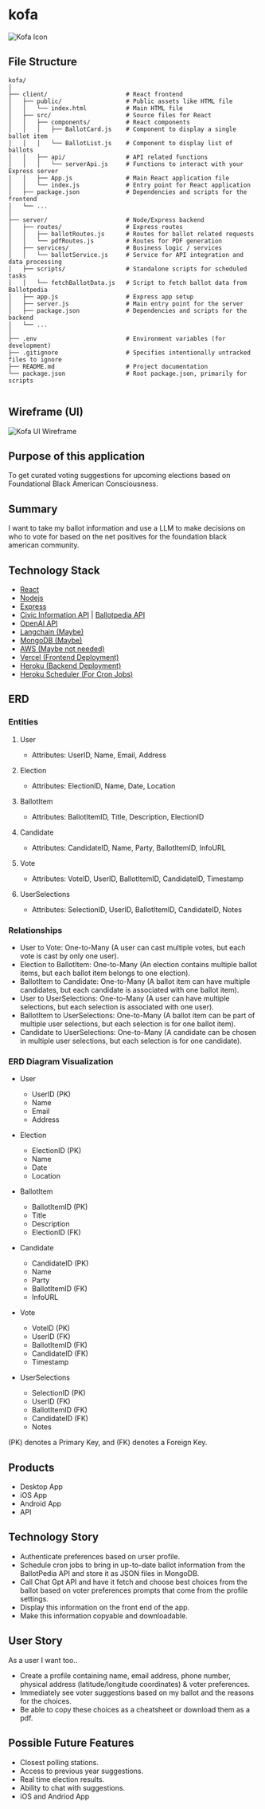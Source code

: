 # kofa
![Kofa Icon](imgs/kofa.png)


## File Structure
```
kofa/
│
├── client/                      # React frontend
│   ├── public/                  # Public assets like HTML file
│   │   └── index.html           # Main HTML file
│   ├── src/                     # Source files for React
│   │   ├── components/          # React components
│   │   │   ├── BallotCard.js    # Component to display a single ballot item
│   │   │   └── BallotList.js    # Component to display list of ballots
│   │   ├── api/                 # API related functions
│   │   │   └── serverApi.js     # Functions to interact with your Express server
│   │   ├── App.js               # Main React application file
│   │   └── index.js             # Entry point for React application
│   ├── package.json             # Dependencies and scripts for the frontend
│   └── ...
│
├── server/                      # Node/Express backend
│   ├── routes/                  # Express routes
│   │   ├── ballotRoutes.js      # Routes for ballot related requests
│   │   └── pdfRoutes.js         # Routes for PDF generation
│   ├── services/                # Business logic / services
│   │   └── ballotService.js     # Service for API integration and data processing
│   ├── scripts/                 # Standalone scripts for scheduled tasks
│   │   └── fetchBallotData.js   # Script to fetch ballot data from Ballotpedia
│   ├── app.js                   # Express app setup
│   ├── server.js                # Main entry point for the server
│   ├── package.json             # Dependencies and scripts for the backend
│   └── ...
│
├── .env                         # Environment variables (for development)
├── .gitignore                   # Specifies intentionally untracked files to ignore
├── README.md                    # Project documentation
└── package.json                 # Root package.json, primarily for scripts


```
## Wireframe (UI)
![Kofa UI Wireframe](imgs/kofa-ui-wirefram.png)


## Purpose of this application
To get curated voting suggestions for upcoming elections based on Foundational Black American Consciousness.


## Summary
I want to take my ballot information and use a LLM to make decisions on who to vote for based on the net positives for the foundation black american community.


## Technology Stack
- [React](https://react.dev/)
- [Nodejs](https://nodejs.org/en/learn/getting-started/introduction-to-nodejs)
- [Express](https://expressjs.com/)
- [Civic Information API](https://developers.google.com/civic-information) | [Ballotpedia API](https://developer.ballotpedia.org/#elections)
- [OpenAI API](https://platform.openai.com/docs/api-reference)
- [Langchain (Maybe)](https://python.langchain.com/docs/get_started/quickstart)
- [MongoDB (Maybe)](https://www.mongodb.com/docs/drivers/node/current/)
- [AWS (Maybe not needed)](https://docs.aws.amazon.com/)
- [Vercel (Frontend Deployment)](https://vercel.com/docs)
- [Heroku (Backend Deployment)](https://devcenter.heroku.com/categories/reference)
- [Heroku Scheduler (For Cron Jobs)](https://devcenter.heroku.com/articles/scheduler)


## ERD
### Entities
1. User
   - Attributes: UserID, Name, Email, Address


2. Election
   - Attributes: ElectionID, Name, Date, Location


3. BallotItem
   - Attributes: BallotItemID, Title, Description, ElectionID


4. Candidate
   - Attributes: CandidateID, Name, Party, BallotItemID, InfoURL


5. Vote
   - Attributes: VoteID, UserID, BallotItemID, CandidateID, Timestamp


6. UserSelections
   - Attributes: SelectionID, UserID, BallotItemID, CandidateID, Notes


### Relationships
- User to Vote: One-to-Many (A user can cast multiple votes, but each vote is cast by only one user).
- Election to BallotItem: One-to-Many (An election contains multiple ballot items, but each ballot item belongs to one election).
- BallotItem to Candidate: One-to-Many (A ballot item can have multiple candidates, but each candidate is associated with one ballot item).
- User to UserSelections: One-to-Many (A user can have multiple selections, but each selection is associated with one user).
- BallotItem to UserSelections: One-to-Many (A ballot item can be part of multiple user selections, but each selection is for one ballot item).
- Candidate to UserSelections: One-to-Many (A candidate can be chosen in multiple user selections, but each selection is for one candidate).


### ERD Diagram Visualization
- User
   - UserID (PK)
   - Name
   - Email
   - Address


- Election
   - ElectionID (PK)
   - Name
   - Date
   - Location
  
- BallotItem
   - BallotItemID (PK)
   - Title
   - Description
   - ElectionID (FK)
  
- Candidate
   - CandidateID (PK)
   - Name
   - Party
   - BallotItemID (FK)
   - InfoURL
  
- Vote
   - VoteID (PK)
   - UserID (FK)
   - BallotItemID (FK)
   - CandidateID (FK)
   - Timestamp


- UserSelections
   - SelectionID (PK)
   - UserID (FK)
   - BallotItemID (FK)
   - CandidateID (FK)
   - Notes


(PK) denotes a Primary Key, and (FK) denotes a Foreign Key.


## Products
- Desktop App
- iOS App
- Android App
- API


## Technology Story
- Authenticate preferences based on urser profile.
- Schedule cron jobs to bring in up-to-date ballot information from the BallotPedia API and store it as JSON files in MongoDB.
- Call Chat Gpt API and have it fetch and choose best choices from the ballot based on voter preferences prompts that come from the profile settings.
- Display this information on the front end of the app.
- Make this information copyable and downloadable.


## User Story
As a user I want too..


- Create a profile containing name, email address, phone number, physical address (latitude/longitude coordinates) & voter preferences.
- Immediately see voter suggestions based on my ballot and the reasons for the choices.
- Be able to copy these choices as a cheatsheet or download them as a pdf.


## Possible Future Features
- Closest polling stations.
- Access to previous year suggestions.
- Real time election results.
- Ability to chat with suggestions.
- iOS and Andriod App

